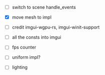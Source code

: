 - [ ] switch to scene handle_events
- [X] move mesh to impl
- [ ] credit imgui-wgpu-rs, imgui-winit-support

- [ ] all the consts into imgui
- [ ] fps counter
- [ ] uniform impl?


- [ ] lighting
